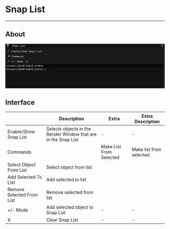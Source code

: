 # Snap List

___

## About

![alt text centered](./assets/images/snap-list.png)

## Interface

<table>
  <thead>
    <tr>
      <th />
      <th>Description</th>
      <th>Extra</th>
      <th>Extra Description</th>
    </tr>
  </thead>
  <tbody>
    <tr>
      <td>Enable/Show Snap List</td>
      <td>Selects objects in the Render Window that are in the Snap List</td>
      <td>-</td>
      <td>-</td>
    </tr>
    <tr>
      <td rowSpan={4}>Commands</td>
      <td rowSpan={4} />
      <td>Make List From Selected</td>
      <td>Make list from selected</td>
    </tr>
    <tr>
      <td>Select Object From List</td>
      <td>Select object from list</td>
    </tr>
    <tr>
      <td>Add Selected To List</td>
      <td>Add selected to list</td>
    </tr>
    <tr>
      <td>Remove Selected From List</td>
      <td>Remove selected from list</td>
    </tr>
    <tr>
      <td>+/- Mode</td>
      <td>Add selected object to Snap List</td>
      <td>-</td>
      <td>-</td>
    </tr>
    <tr>
      <td>X</td>
      <td>Clear Snap List</td>
      <td>-</td>
      <td>-</td>
    </tr>
  </tbody>
</table>
